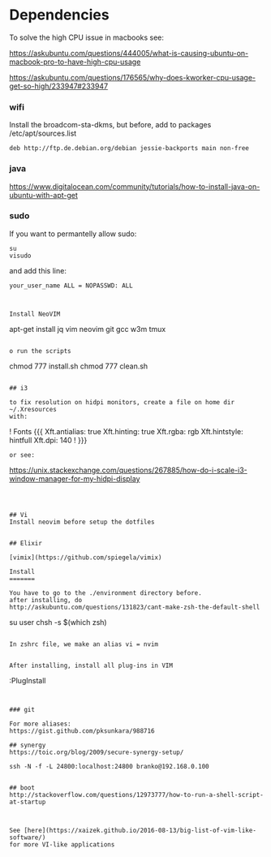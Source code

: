 Dependencies
============


To solve the high CPU issue in macbooks see: 

https://askubuntu.com/questions/444005/what-is-causing-ubuntu-on-macbook-pro-to-have-high-cpu-usage

https://askubuntu.com/questions/176565/why-does-kworker-cpu-usage-get-so-high/233947#233947

### wifi

Install the broadcom-sta-dkms, but before, add to packages
/etc/apt/sources.list
```
deb http://ftp.de.debian.org/debian jessie-backports main non-free
```




### java

https://www.digitalocean.com/community/tutorials/how-to-install-java-on-ubuntu-with-apt-get 

### sudo

If you want to permantelly allow sudo:

```
su
visudo
```

and add this line:
```
your_user_name ALL = NOPASSWD: ALL



Install NeoVIM

```
apt-get install jq vim neovim git gcc w3m tmux
```

o run the scripts
```
chmod 777 install.sh
chmod 777 clean.sh
```

## i3

to fix resolution on hidpi monitors, create a file on home dir ~/.Xresources
with: 

```
! Fonts {{{
Xft.antialias: true
Xft.hinting:   true
Xft.rgba:      rgb
Xft.hintstyle: hintfull
Xft.dpi:       140
! }}}
```
or see:

```
https://unix.stackexchange.com/questions/267885/how-do-i-scale-i3-window-manager-for-my-hidpi-display
```



## Vi
Install neovim before setup the dotfiles


## Elixir

[vimix](https://github.com/spiegela/vimix)

Install
=======

You have to go to the ./environment directory before.
after installing, do 
http://askubuntu.com/questions/131823/cant-make-zsh-the-default-shell 

```
su user
chsh -s $(which zsh)
```

In zshrc file, we make an alias vi = nvim


After installing, install all plug-ins in VIM
```
:PlugInstall
```


### git

For more aliases:
https://gist.github.com/pksunkara/988716

## synergy 
https://toic.org/blog/2009/secure-synergy-setup/ 

ssh -N -f -L 24800:localhost:24800 branko@192.168.0.100


## boot
http://stackoverflow.com/questions/12973777/how-to-run-a-shell-script-at-startup 



See [here](https://xaizek.github.io/2016-08-13/big-list-of-vim-like-software/)
for more VI-like applications



